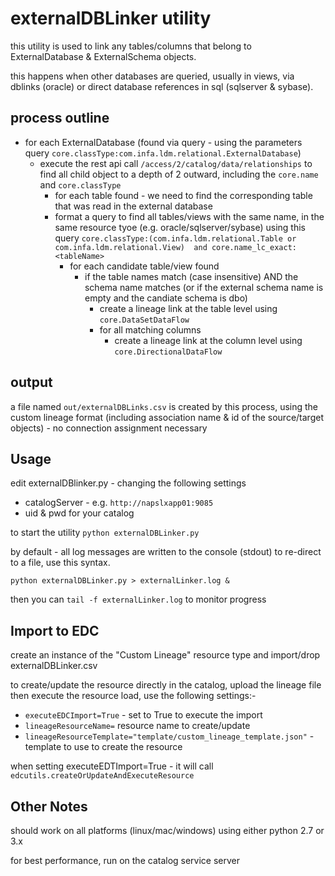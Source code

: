 # externalDBLinker utility

this utility is used to link any tables/columns that belong to ExternalDatabase & ExternalSchema objects.

this happens when other databases are queried, usually in views, via dblinks (oracle) or direct database references in sql (sqlserver & sybase).

## process outline
- for each ExternalDatabase (found via query - using the parameters query `core.classType:com.infa.ldm.relational.ExternalDatabase`)
    - execute the rest api call `/access/2/catalog/data/relationships` to find all child object to a depth of 2 outward, including the `core.name` and `core.classType`
        - for each table found - we need to find the corresponding table that was read in the external database
        - format a query to find all tables/views with the same name, in the same resource tyoe (e.g. oracle/sqlserver/sybase) using this query `core.classType:(com.infa.ldm.relational.Table or com.infa.ldm.relational.View)  and core.name_lc_exact:<tableName>`
            - for each candidate table/view found
                - if the table names match (case insensitive) AND the schema name matches (or if the external schema name is empty and the candiate schema is dbo)
                    - create a lineage link at the table level using `core.DataSetDataFlow`
                    - for all matching columns
                        - create a lineage link at the column level using `core.DirectionalDataFlow`

## output
a file named `out/externalDBLinks.csv` is created by this process, using the custom lineage format (including association name & id of the source/target objects) - no connection assignment necessary

## Usage
edit externalDBlinker.py - changing the following settings
- catalogServer - e.g. `http://napslxapp01:9085`
- uid & pwd for your catalog

to start the utility
`python externalDBLinker.py`

by default - all log messages are written to the console (stdout) to re-direct to a file, use this syntax.

`python externalDBLinker.py > externalLinker.log &`

then you can `tail -f externalLinker.log` to monitor progress

## Import to EDC
create an instance of the "Custom Lineage" resource type and import/drop externalDBLinker.csv

to create/update the resource directly in the catalog, upload the lineage file then execute the resource load, use the following settings:-
- `executeEDCImport=True` - set to True to execute the import
- `lineageResourceName=`  resource name to create/update
- `lineageResourceTemplate="template/custom_lineage_template.json"` - template to use to create the resource

when setting executeEDTImport=True - it will call `edcutils.createOrUpdateAndExecuteResource` 

## Other Notes
should work on all platforms (linux/mac/windows) using either python 2.7 or 3.x

for best performance, run on the catalog service server
